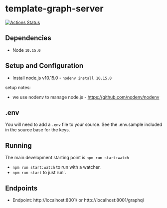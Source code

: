 # template-graph-server

[![Actions Status](https://github.com/ThatConference/that-api-members/workflows/Push%20Master%20CI/badge.svg)](https://github.com/ThatConference/workflows/actions)  

## Dependencies

- Node `10.15.0`

## Setup and Configuration

- Install node.js v10.15.0 - `nodenv install 10.15.0`

setup notes:

- we use nodenv to manage node.js - https://github.com/nodenv/nodenv

## .env

You will need to add a `.env` file to your source. See the .env.sample included in the source base for the keys.

## Running

The main development starting point is `npm run start:watch`

- `npm run start:watch` to run with a watcher.
- `npm run start` to just run`.

## Endpoints

- Endpoint: http://localhost:8001/ or http://localhost:8001/graphql
